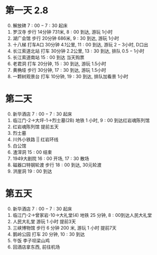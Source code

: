 # 第一天 $2.8$

0. 解放碑  $7:00-7:30$ 起床
1. 罗汉寺  步行 $14$分钟 $731$米, $8:00$ 到达, 游玩 $1$小时
2. 湖广会馆  步行 $20$分钟 $686$米, $9:30$ 到达, 游玩 $1$小时
3. 十八梯  打车A口 $30$分钟 $4.1$公里, $11:00$ 到达, 游玩 $2-3$小时, D口出
4. 长江索道北站 打车 $30$分钟 $2.2$公里, $13:30$ 到达, 排队 $0.5-1$小时
5. 长江索道南站 $15:00$ 到达 当天购票
6. 老君洞 打车 $20$分钟, $15:30$ 到达, 游玩 $1.5$小时
7. 黄桷垭 步行 $30$分钟, $17:30$ 到达, 游玩 $1.5$小时
8. 一颗树观景台 打车 $10$分钟, $19:30$ 到达, 排队加看景 $1$小时

# 第二天

0. 新华酒店  $7:00-7:30$ 起床
1. 临江门-2->大坪-1->烈士墓(2B) 地铁 $1$ 小时, $9:00$ 到达红岩魂陈列馆
2. 红岩魂陈列馆 提前五天
3. 烈士墓
4. 川外小铁路 || 红岩环线
5. 白公馆
6. 渣滓洞 $15:00$ 结束
7. 1949大剧院 $16:00$ 开场, $17:30$ 散场
8. 磁器口特钢轮渡 步行 $18:00$ 到达, 30元轮渡
9. 洪崖洞 $19:00$ 到达

# 第五天

0. 新华酒店 $7:00-7:30$ 起床
1. 临江门-2->曾家岩-10->大礼堂(4) 地铁 $25$ 分钟, $8:00$到达人民大礼堂
2. 人民大礼堂 游玩 $1$ 小时 提前3天
3. 三峡博物馆 步行 $6$ 分钟 $200$ 米, 游玩 $1$ 小时 提前7天
4. 鹅岭公园 打车 $20$ 分钟, $10:30$ 到达
5. 午饭 李子坝梁山鸡
6. 回酒店拿东西, 前往机场